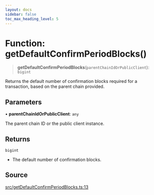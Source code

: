 ```yaml
---
layout: docs
sidebar: false
toc_max_heading_level: 5
---
```


# Function: getDefaultConfirmPeriodBlocks()

> **getDefaultConfirmPeriodBlocks**(`parentChainIdOrPublicClient`): `bigint`

Returns the default number of confirmation blocks required for a transaction,
based on the parent chain provided.

## Parameters

• **parentChainIdOrPublicClient**: `any`

The parent chain ID or the public client instance.

## Returns

`bigint`

- The default number of confirmation blocks.

## Source

[src/getDefaultConfirmPeriodBlocks.ts:13](https://github.com/anegg0/arbitrum-orbit-sdk/blob/b24cbe9cd68eb30d18566196d2c909bd4086db10/src/getDefaultConfirmPeriodBlocks.ts#L13)
